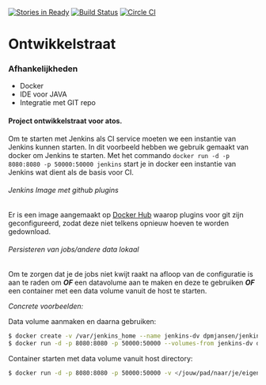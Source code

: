 [![Stories in Ready](https://badge.waffle.io/vincentfree/Ontwikkelstraat.png?label=ready&title=Ready)](https://waffle.io/vincentfree/Ontwikkelstraat)
[![Build Status](https://travis-ci.org/vincentfree/Ontwikkelstraat.svg?branch=master)](https://travis-ci.org/vincentfree/Ontwikkelstraat)
[![Circle CI](https://circleci.com/gh/vincentfree/Ontwikkelstraat.svg?style=svg)](https://circleci.com/gh/vincentfree/Ontwikkelstraat)
# Ontwikkelstraat

### Afhankelijkheden

* Docker
* IDE voor JAVA
* Integratie met GIT repo

#### Project ontwikkelstraat voor atos.

Om te starten met Jenkins als CI service moeten we  een instantie van Jenkins kunnen starten.
In dit voorbeeld hebben we gebruik gemaakt van docker om Jenkins te starten.
Met het commando `docker run -d -p 8080:8080 -p 50000:50000 jenkins` start je in docker een instantie van Jenkins wat dient als de basis voor CI.

###### Jenkins Image met github plugins
Er is een image aangemaakt op [Docker Hub](https://hub.docker.com/r/dpmjansen/jenkins/) waarop plugins voor git zijn geconfigureerd, zodat deze niet telkens opnieuw hoeven te worden gedownload.

###### Persisteren van jobs/andere data lokaal
Om te zorgen dat je de jobs niet kwijt raakt na afloop van de configuratie is aan te raden om ***OF*** een datavolume aan te maken en deze te gebruiken ***OF*** een container met een data volume vanuit de host te starten.

*Concrete voorbeelden:*

Data volume aanmaken en daarna gebruiken:
```bash
$ docker create -v /var/jenkins_home --name jenkins-dv dpmjansen/jenkins
$ docker run -d -p 8080:8080 -p 50000:50000 --volumes-from jenkins-dv dpmjansen/jenkins
```

Container starten met data volume vanuit host directory:
```bash
$ docker run -d -p 8080:8080 -p 50000:50000 -v </jouw/pad/naar/je/eigen>/var/jenkins_home:/var/jenkins_home dpmjansen/jenkins
```
